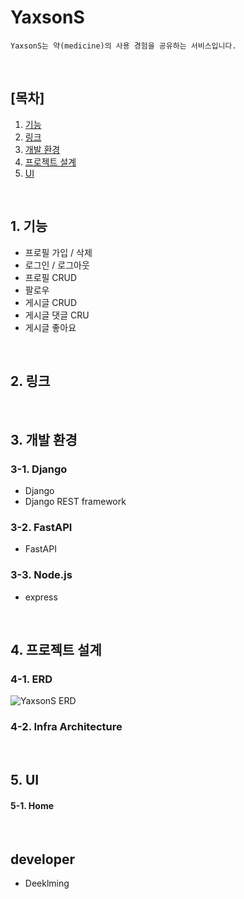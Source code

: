 # YaxsonS
```
YaxsonS는 약(medicine)의 사용 경험을 공유하는 서비스입니다.
```

<br>

## [목차]
1. [기능](#1-기능)
2. [링크](#2-링크)
3. [개발 환경](#3-개발-환경)
4. [프로젝트 설계](#4-프로젝트-설계)
5. [UI](#5-UI)

<br>

## 1. 기능
- 프로필 가입 / 삭제
- 로그인 / 로그아웃
- 프로필 CRUD
- 팔로우
- 게시글 CRUD
- 게시글 댓글 CRU
- 게시글 좋아요

<br>

## 2. 링크
<!-- - [1](https://www.notion.so/) -->

<br>

## 3. 개발 환경
### 3-1. Django
- Django
- Django REST framework

### 3-2. FastAPI
- FastAPI

### 3-3. Node.js
- express

<br>

## 4. 프로젝트 설계
### 4-1. ERD
![YaxsonS ERD](https://github.com/Deeklming/YaxsonS/assets/71743128/d6286a6b-df45-489e-8969-020509c0e235)

### 4-2. Infra Architecture

<br>

## 5. UI
#### 5-1. Home

<br>

## developer
- Deeklming

<br>
